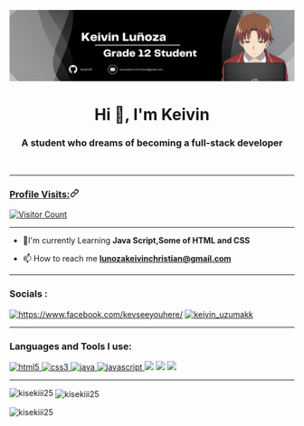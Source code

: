 ![logo](yeSYES.png)
<h1 align="center">Hi 👋, I'm Keivin</h1>
<h3 align="center">A student who dreams of becoming a full-stack developer</h3>
<br>
<hr>
<h3 id="user-content-profile-visits" dir="auto"><a class="heading-link" href="#profile-visits">Profile Visits:<svg class="octicon octicon-link" viewBox="0 0 16 16" version="1.1" width="16" height="16" aria-hidden="true"><path d="m7.775 3.275 1.25-1.25a3.5 3.5 0 1 1 4.95 4.95l-2.5 2.5a3.5 3.5 0 0 1-4.95 0 .751.751 0 0 1 .018-1.042.751.751 0 0 1 1.042-.018 1.998 1.998 0 0 0 2.83 0l2.5-2.5a2.002 2.002 0 0 0-2.83-2.83l-1.25 1.25a.751.751 0 0 1-1.042-.018.751.751 0 0 1-.018-1.042Zm-4.69 9.64a1.998 1.998 0 0 0 2.83 0l1.25-1.25a.751.751 0 0 1 1.042.018.751.751 0 0 1 .018 1.042l-1.25 1.25a3.5 3.5 0 1 1-4.95-4.95l2.5-2.5a3.5 3.5 0 0 1 4.95 0 .751.751 0 0 1-.018 1.042.751.751 0 0 1-1.042.018 1.998 1.998 0 0 0-2.83 0l-2.5 2.5a1.998 1.998 0 0 0 0 2.83Z"></path></svg></a></h3>
<p dir="auto"><a target="_blank" rel="noopener noreferrer nofollow" href="https://camo.githubusercontent.com/51703999dab3d2d0f29b394be948cfdd9e0ecdfd3fc4d79f6c1866ed8273f1fb/68747470733a2f2f70726f66696c652d636f756e7465722e676c697463682e6d652f2537426361726c63617374616e61732537442f636f756e742e737667"><img src="https://camo.githubusercontent.com/51703999dab3d2d0f29b394be948cfdd9e0ecdfd3fc4d79f6c1866ed8273f1fb/68747470733a2f2f70726f66696c652d636f756e7465722e676c697463682e6d652f2537426361726c63617374616e61732537442f636f756e742e737667" alt="Visitor Count" data-canonical-src="https://profile-counter.glitch.me/%7Bcarlcastanas%7D/count.svg" style="max-width: 100%;"></a></p>
<hr>

- 🌱I'm currently Learning **Java Script,Some of HTML and CSS**

- 📫 How to reach me **lunozakeivinchristian@gmail.com**
<hr>

<h3 align="left">Socials :</h3>
<p align="left">
  <a href="https://fb.com/https://www.facebook.com/kevseeyouhere/" target="blank"><img align="center" src="https://raw.githubusercontent.com/rahuldkjain/github-profile-readme-generator/master/src/images/icons/Social/facebook.svg" alt="https://www.facebook.com/kevseeyouhere/" height="30" width="40" /></a>
<a href="https://instagram.com/keivin_uzumakk" target="blank"><img align="center" src="https://raw.githubusercontent.com/rahuldkjain/github-profile-readme-generator/master/src/images/icons/Social/instagram.svg" alt="keivin_uzumakk" height="30" width="40" /></a>
</p>
<hr>

<h3 align="left">Languages and Tools I use:</h3>
<p align="left"> 
    <a href="https://www.w3.org/html/" target="_blank" rel="noreferrer"> <img src="https://camo.githubusercontent.com/49fbb99f92674cc6825349b154b65aaf4064aec465d61e8e1f9fb99da3d922a1/68747470733a2f2f696d672e736869656c64732e696f2f62616467652f68746d6c352d2532334533344632362e7376673f7374796c653d666f722d7468652d6261646765266c6f676f3d68746d6c35266c6f676f436f6c6f723d7768697465" alt="html5" width="80" height="30"/> </a> 
  <a href="https://www.w3schools.com/css/" target="_blank" rel="noreferrer"> <img src="https://camo.githubusercontent.com/a52cef352de6fc99770f25dec74ac6c86967ce5c2cb29ed920de88bf71b7aa38/68747470733a2f2f696d672e736869656c64732e696f2f62616467652f637373332532302d2532333134333534432e7376673f267374796c653d666f722d7468652d6261646765266c6f676f3d63737333266c6f676f436f6c6f723d7768697465" alt="css3" width="70" height="30"/> </a>
  <a href="https://www.java.com" target="_blank" rel="noreferrer"> <img src="https://cdn.icon-icons.com/icons2/2699/PNG/512/java_logo_icon_168609.png" alt="java" width="70" height="30"/> </a> 
  <a href="https://developer.mozilla.org/en-US/docs/Web/JavaScript" target="_blank" rel="noreferrer"> <img src="https://camo.githubusercontent.com/62d37abe760867620e0baea1066303719d630a82936837ba7bff6b0c754e3c9f/68747470733a2f2f696d672e736869656c64732e696f2f62616467652f6a6176617363726970742532302d2532333332333333302e7376673f267374796c653d666f722d7468652d6261646765266c6f676f3d6a617661736372697074266c6f676f436f6c6f723d253233463744463145" alt="javascript" width="100" height="30"/> </a>
<a target="_blank" rel="noopener noreferrer nofollow" href="https://camo.githubusercontent.com/5e97a4e428eb8bdf169c671b77ebe47f45cf9ca4e704e4bcac4932d3c8511ad6/68747470733a2f2f696d672e736869656c64732e696f2f62616467652f43616e76612d2532333030433443432e7376673f7374796c653d666f722d7468652d6261646765266c6f676f3d43616e7661266c6f676f436f6c6f723d7768697465"><img src="https://camo.githubusercontent.com/5e97a4e428eb8bdf169c671b77ebe47f45cf9ca4e704e4bcac4932d3c8511ad6/68747470733a2f2f696d672e736869656c64732e696f2f62616467652f43616e76612d2532333030433443432e7376673f7374796c653d666f722d7468652d6261646765266c6f676f3d43616e7661266c6f676f436f6c6f723d7768697465" data-canonical-src="https://img.shields.io/badge/Canva-%2300C4CC.svg?style=for-the-badge&amp;logo=Canva&amp;logoColor=white" style="max-width: 100%;"></a>
<a target="_blank" rel="noopener noreferrer nofollow" href="https://camo.githubusercontent.com/7174b5606541337e1e2141cf2e263bb296760fed8f5ab7c18b86fef667d7e1f4/687474703a2f2f696d672e736869656c64732e696f2f62616467652f2d5653253230436f64652d3030303030303f7374796c653d666f722d7468652d6261646765266c6f676f3d56697375616c2d73747564696f2d636f6465266c6f676f436f6c6f723d626c7565"><img src="https://camo.githubusercontent.com/7174b5606541337e1e2141cf2e263bb296760fed8f5ab7c18b86fef667d7e1f4/687474703a2f2f696d672e736869656c64732e696f2f62616467652f2d5653253230436f64652d3030303030303f7374796c653d666f722d7468652d6261646765266c6f676f3d56697375616c2d73747564696f2d636f6465266c6f676f436f6c6f723d626c7565" data-canonical-src="http://img.shields.io/badge/-VS%20Code-000000?style=for-the-badge&amp;logo=Visual-studio-code&amp;logoColor=blue" style="max-width: 100%;"></a>
<a target="_blank" rel="noopener noreferrer nofollow" href="https://camo.githubusercontent.com/c1762c032012c12072a0ffe9717331353b85afe8d703b20164972e3f3743a6ab/68747470733a2f2f696d672e736869656c64732e696f2f62616467652f45636c697073652d4645374131362e7376673f7374796c653d666f722d7468652d6261646765266c6f676f3d45636c69707365266c6f676f436f6c6f723d7768697465"><img src="https://camo.githubusercontent.com/c1762c032012c12072a0ffe9717331353b85afe8d703b20164972e3f3743a6ab/68747470733a2f2f696d672e736869656c64732e696f2f62616467652f45636c697073652d4645374131362e7376673f7374796c653d666f722d7468652d6261646765266c6f676f3d45636c69707365266c6f676f436f6c6f723d7768697465" data-canonical-src="https://img.shields.io/badge/Eclipse-FE7A16.svg?style=for-the-badge&amp;logo=Eclipse&amp;logoColor=white" style="max-width: 100%;"></a></p>
<hr>

<p><img align="left" src="https://github-readme-stats.vercel.app/api/top-langs?username=kisekiii25&show_icons=true&locale=en&layout=compact" alt="kisekiii25" /></p>

<p>&nbsp;<img align="center" src="https://github-readme-stats.vercel.app/api?username=kisekiii25&show_icons=true&locale=en" alt="kisekiii25" /></p>

<p><img align="center" src="https://github-readme-streak-stats.herokuapp.com/?user=kisekiii25&" alt="kisekiii25" /></p>
